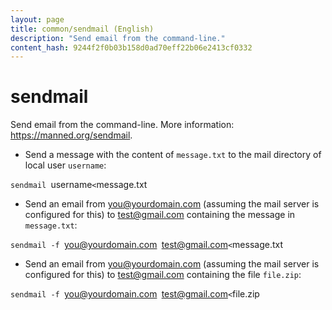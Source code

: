 ```yaml
---
layout: page
title: common/sendmail (English)
description: "Send email from the command-line."
content_hash: 9244f2f0b03b158d0ad70eff22b06e2413cf0332
---
```

# sendmail

Send email from the command-line.
More information: <https://manned.org/sendmail>.

- Send a message with the content of `message.txt` to the mail directory of local user `username`:

`sendmail `<span class="tldr-var badge badge-pill bg-dark-lm bg-white-dm text-white-lm text-dark-dm font-weight-bold">username</span>` < `<span class="tldr-var badge badge-pill bg-dark-lm bg-white-dm text-white-lm text-dark-dm font-weight-bold">message.txt</span>

- Send an email from you@yourdomain.com (assuming the mail server is configured for this) to test@gmail.com containing the message in `message.txt`:

`sendmail -f `<span class="tldr-var badge badge-pill bg-dark-lm bg-white-dm text-white-lm text-dark-dm font-weight-bold">you@yourdomain.com</span>` `<span class="tldr-var badge badge-pill bg-dark-lm bg-white-dm text-white-lm text-dark-dm font-weight-bold">test@gmail.com</span>` < `<span class="tldr-var badge badge-pill bg-dark-lm bg-white-dm text-white-lm text-dark-dm font-weight-bold">message.txt</span>

- Send an email from you@yourdomain.com (assuming the mail server is configured for this) to test@gmail.com containing the file `file.zip`:

`sendmail -f `<span class="tldr-var badge badge-pill bg-dark-lm bg-white-dm text-white-lm text-dark-dm font-weight-bold">you@yourdomain.com</span>` `<span class="tldr-var badge badge-pill bg-dark-lm bg-white-dm text-white-lm text-dark-dm font-weight-bold">test@gmail.com</span>` < `<span class="tldr-var badge badge-pill bg-dark-lm bg-white-dm text-white-lm text-dark-dm font-weight-bold">file.zip</span>
